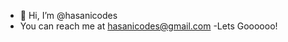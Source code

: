 - 👋 Hi, I’m @hasanicodes
- You can reach me at hasanicodes@gmail.com
-Lets Goooooo!
<!---
hasanicodes/hasanicodes is a ✨ special ✨ repository because its `README.md` (this file) appears on your GitHub profile.
You can click the Preview link to take a look at your changes.
--->

